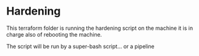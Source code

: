 # Hardening 

This terraform folder is running the hardening script on the machine
it is in charge also of rebooting the machine.

The script will be run by a super-bash script... or a pipeline
